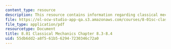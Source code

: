 ```yaml
---
content_type: resource
description: This resource contains information regarding classical mechanics.
file: https://ol-ocw-studio-app-qa.s3.amazonaws.com/courses/8-01sc-classical-mechanics-fall-2016/55db6dd2a8f561b562947230346c72a0_MIT8_01F16_example8.3_8.4.pdf
file_type: application/pdf
resourcetype: Document
title: 8.01 Classical Mechanics Chapter 8.3-8.4
uid: 55db6dd2-a8f5-61b5-6294-7230346c72a0
---
```

